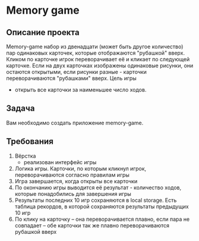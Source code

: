 # Memory game

## Описание проекта

Memory-game набор из двенадцати (может быть другое количество) пар одинаковых карточек, которые отображаются "рубашкой"
вверх. Кликом по карточке игрок переворачивает её и кликает по следующей карточке. Если на двух карточках изображены
одинаковые рисунки, они остаются открытыми, если рисунки разные - карточки переворачиваются "рубашками" вверх. Цель игры
- открыть все карточки за наименьшее число ходов.

## Задача

Вам необходимо создать приложение memory-game.

## Требования

1. Вёрстка
    - реализован интерфейс игры
2. Логика игры. Карточки, по которым кликнул игрок, переворачиваются согласно правилам игры
3. Игра завершается, когда открыты все карточки
4. По окончанию игры выводится её результат - количество ходов, которые понадобились для завершения игры
5. Результаты последних 10 игр сохраняются в local storage. Есть таблица рекордов, в которой сохраняются результаты
   предыдущих 10 игр
6. По клику на карточку – она переворачивается плавно, если пара не совпадает – обе карточки так же плавно
   переворачиваются рубашкой вверх
